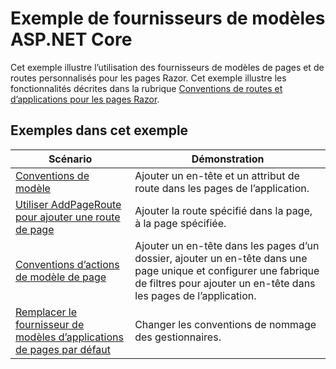 # <a name="aspnet-core-model-providers-sample"></a>Exemple de fournisseurs de modèles ASP.NET Core

Cet exemple illustre l’utilisation des fournisseurs de modèles de pages et de routes personnalisés pour les pages Razor. Cet exemple illustre les fonctionnalités décrites dans la rubrique [Conventions de routes et d’applications pour les pages Razor](https://docs.microsoft.com/aspnet/core/razor-pages/razor-pages-convention-features).

## <a name="examples-in-this-sample"></a>Exemples dans cet exemple

| Scénario | Démonstration |
| -------- | ----------- |
| [Conventions de modèle](https://docs.microsoft.com/aspnet/core/razor-pages/razor-pages-conventions#model-conventions) | Ajouter un en-tête et un attribut de route dans les pages de l’application. |
| [Utiliser AddPageRoute pour ajouter une route de page](https://docs.microsoft.com/aspnet/core/razor-pages/razor-pages-conventions#configure-a-page-route) | Ajouter la route spécifié dans la page, à la page spécifiée. |
| [Conventions d’actions de modèle de page](https://docs.microsoft.com/aspnet/core/razor-pages/razor-pages-conventions#page-model-action-conventions) | Ajouter un en-tête dans les pages d’un dossier, ajouter un en-tête dans une page unique et configurer une fabrique de filtres pour ajouter un en-tête dans les pages de l’application. |
| [Remplacer le fournisseur de modèles d’applications de pages par défaut](https://docs.microsoft.com/aspnet/core/razor-pages/razor-pages-conventions#replace-the-default-page-app-model-provider) | Changer les conventions de nommage des gestionnaires. |
